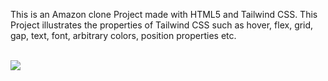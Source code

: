 This is an Amazon clone Project made with HTML5 and Tailwind CSS.
This Project illustrates the properties of Tailwind CSS such as hover, flex, grid,
gap, text, font, arbitrary colors, position properties etc.

<br>
<img src="Screenshot 2024-08-20 at 8.35.19 PM.png">
